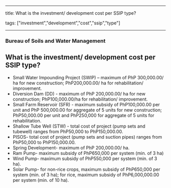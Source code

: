 
---

title: What is the investment/ development cost per SSIP type?

tags: ["investment","development","cost","ssip","type"]

---

### Bureau of Soils and Water Management

## What is the investment/ development cost per SSIP type?


 - Small Water Impounding Project (SWIP) – maximum of PhP 300,000.00/ ha for new construction; PhP200,000.00/ ha for rehabilitation/ improvement.
 - Diversion Dam (DD) - maximum of PhP 200,000.00/ ha for new construction; PhP100,000.00/ha for rehabilitation/ improvement.
 - Small Farm Reservoir (SFR) - maximum subsidy of PhP100,000.00 per unit and PhP 500,000.00 for aggregate of 5 units for new construction; PhP50,000.00 per unit and PhP250,000 for aggregate of 5 units for rehabilitation.
 - Shallow Tube Well (STW) - total cost of project (pump sets and tubewell) ranges from PhP50,000 to PhP150,000.00.
 - PISOS- total cost of project (pump sets and suction pipes) ranges from PhP50,000 to PhP150,000.00.
 - Spring Development- maximum of PhP 200,000.00/ ha.
 - Ram Pump- maximum subsidy of PhP650,000 per system (min. of 3 ha)
 - Wind Pump- maximum subsidy of PhP550,000 per system (min. of 3 ha).
 - Solar Pump- for non-rice crops, maximum subsidy of PhP650,000 per system (min. of 3 ha); for rice, maximum subsidy of PhP6,000,000.00 per system (min. of 10 ha).
